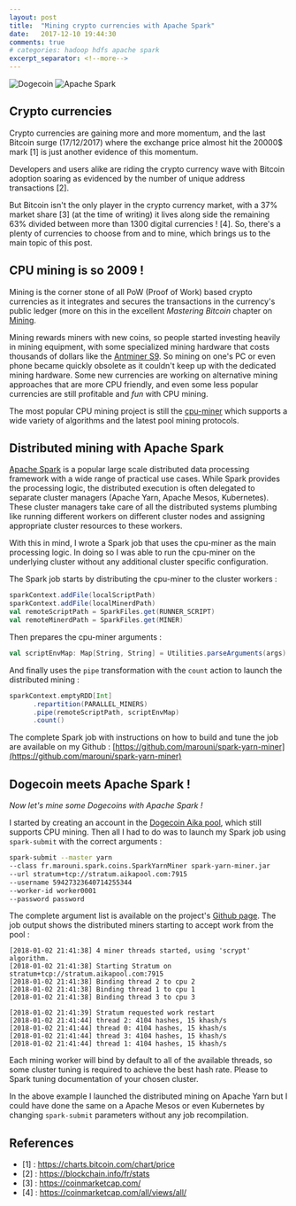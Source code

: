 ```yaml
---
layout: post
title:  "Mining crypto currencies with Apache Spark"
date:   2017-12-10 19:44:30
comments: true
# categories: hadoop hdfs apache spark
excerpt_separator: <!--more-->
---
```


![](http://dogecoin.com/imgs/dogecoin-300.png "Dogecoin") ![](https://spark.apache.org/images/spark-logo-trademark.png "Apache Spark")

## Crypto currencies
Crypto currencies are gaining more and more momentum, and the last Bitcoin surge (17/12/2017) where the exchange price almost hit the 20000$ mark [1] is just another evidence of this momentum.

<!--more-->

Developers and users alike are riding the crypto currency wave with Bitcoin adoption soaring as evidenced by the number of unique address transactions [2].

But Bitcoin isn't the only player in the crypto currency market, with a 37% market share [3] (at the time of writing) it lives along side the remaining 63% divided between more than 1300 digital currencies ! [4]. So, there's a plenty of currencies to choose from and to mine, which brings us to the main topic of this post.

## CPU mining is so 2009 !
Mining is the corner stone of all PoW (Proof of Work) based crypto currencies as it integrates and secures the transactions in the currency's public ledger (more on this in the excellent *Mastering Bitcoin* chapter on [Mining](http://chimera.labs.oreilly.com/books/1234000001802/ch08.html).

Mining rewards miners with new coins, so people started investing heavily in mining equipment, with some specialized mining hardware that costs thousands of dollars like the [Antminer S9](https://shop.bitmain.com/antminer_s9_asic_bitcoin_miner.htm). So mining on one's PC or even phone became quickly obsolete as it couldn't keep up with the dedicated mining hardware. Some new currencies are working on alternative mining approaches that are more CPU friendly, and even some less popular currencies are still profitable and *fun* with CPU mining.


The most popular CPU mining project is still the [cpu-miner](https://github.com/pooler/cpuminer) which supports a wide variety of algorithms and the latest pool mining protocols.

## Distributed mining with Apache Spark
[Apache Spark](https://spark.apache.org/) is a popular large scale distributed data processing framework with a wide range of practical use cases. While Spark provides the processing logic, the distributed execution is often delegated to separate cluster managers (Apache Yarn, Apache Mesos, Kubernetes). These cluster managers take care of all the distributed systems plumbing like running different workers on different cluster nodes and assigning appropriate cluster resources to these workers.

With this in mind, I wrote a Spark job that uses the cpu-miner as the main processing logic. In doing so I was able to run the cpu-miner on the underlying cluster without any additional cluster specific configuration.

The Spark job starts by distributing the cpu-miner to the cluster workers :
```scala
sparkContext.addFile(localScriptPath)
sparkContext.addFile(localMinerdPath)
val remoteScriptPath = SparkFiles.get(RUNNER_SCRIPT)
val remoteMinerdPath = SparkFiles.get(MINER)
```

Then prepares the cpu-miner arguments :
```scala
val scriptEnvMap: Map[String, String] = Utilities.parseArguments(args) + ("MINER_EXEC" -> remoteMinerdPath)
```

And finally uses the `pipe` transformation with the `count` action to launch the distributed mining :
```scala
sparkContext.emptyRDD[Int]
      .repartition(PARALLEL_MINERS)
      .pipe(remoteScriptPath, scriptEnvMap)
      .count()
```

The complete Spark job with instructions on how to build and tune the job are available on my Github : [https://github.com/marouni/spark-yarn-miner](https://github.com/marouni/spark-yarn-miner)

## Dogecoin meets Apache Spark !
_Now let's mine some Dogecoins with Apache Spark !_

I started by creating an account in the [Dogecoin Aika pool](https://aikapool.com/doge/index.php?page=login), which still supports CPU mining.
Then all I had to do was to launch my Spark job using `spark-submit` with the correct arguments :
```bash
spark-submit --master yarn
--class fr.marouni.spark.coins.SparkYarnMiner spark-yarn-miner.jar
--url stratum+tcp://stratum.aikapool.com:7915
--username 59427323640714255344
--worker-id worker0001
--password password
```

The complete argument list is available on the project's [Github page](https://github.com/marouni/spark-yarn-miner).
The job output shows the distributed miners starting to accept work from the pool :
```
[2018-01-02 21:41:38] 4 miner threads started, using 'scrypt' algorithm.
[2018-01-02 21:41:38] Starting Stratum on stratum+tcp://stratum.aikapool.com:7915
[2018-01-02 21:41:38] Binding thread 2 to cpu 2
[2018-01-02 21:41:38] Binding thread 1 to cpu 1
[2018-01-02 21:41:38] Binding thread 3 to cpu 3

[2018-01-02 21:41:39] Stratum requested work restart
[2018-01-02 21:41:44] thread 2: 4104 hashes, 15 khash/s
[2018-01-02 21:41:44] thread 0: 4104 hashes, 15 khash/s
[2018-01-02 21:41:44] thread 3: 4104 hashes, 15 khash/s
[2018-01-02 21:41:44] thread 1: 4104 hashes, 15 khash/s
```

Each mining worker will bind by default to all of the available threads, so some cluster tuning is required to achieve the best hash rate. Please to Spark tuning documentation of your chosen cluster.

In the above example I launched the distributed mining on Apache Yarn but I could have done the same on a Apache Mesos or even Kubernetes by changing `spark-submit` parameters without any job recompilation.

## References
* [1] : https://charts.bitcoin.com/chart/price
* [2] : https://blockchain.info/fr/stats
* [3] : https://coinmarketcap.com/
* [4] : https://coinmarketcap.com/all/views/all/
